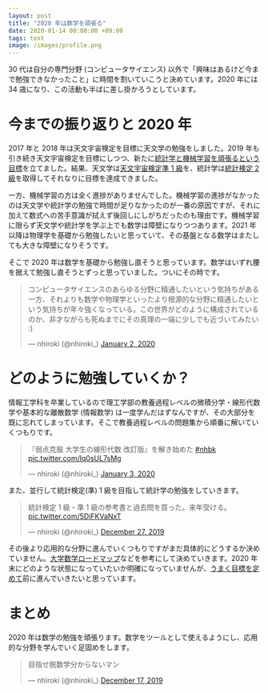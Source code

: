 ```yaml
---
layout: post
title: "2020 年は数学を頑張る"
date: 2020-01-14 00:00:00 +09:00
tags: text
image: /images/profile.png
---
```


30 代は自分の専門分野 (コンピュータサイエンス) 以外で「興味はあるけど今まで勉強できなかったこと」に時間を割いていこうと決めています。2020 年には 34 歳になり、この活動も半ばに差し掛かろうとしています。

# 今までの振り返りと 2020 年

2017 年と 2018 年は天文宇宙検定を目標に天文学の勉強をしました。2019 年も引き続き天文宇宙検定を目標にしつつ、新たに[統計学と機械学習を頑張るという目標](/2019/01/28/learn-data-science-and-machine-learning)を立てました。結果、天文学は[天文宇宙検定準 1 級](/2019/12/21/astronomy-space-test-2019-1st-grade)を、統計学は[統計検定 2 級](/2019/06/21/japan-statistical-society-certificate-2nd-grade)を取得してそれなりに目標を達成できました。

一方、機械学習の方は全く進捗がありませんでした。機械学習の進捗がなかったのは天文学や統計学の勉強で時間が足りなかったのが一番の原因ですが、それに加えて数式への苦手意識が拭えず後回しにしがちだったのも理由です。機械学習に限らず天文学や統計学を学ぶ上でも数学は障壁になりつつあります。2021 年以降は物理学を基礎から勉強したいと思っていて、その基盤となる数学はまたしても大きな障壁になりそうです。

そこで 2020 年は数学を基礎から勉強し直そうと思っています。数学はいずれ腰を据えて勉強し直そうとずっと思っていました。ついにその時です。

<blockquote class="twitter-tweet"><p lang="ja" dir="ltr">コンピュータサイエンスのあらゆる分野に精通したいという気持ちがある一方、それよりも数学や物理学といったより根源的な分野に精通したいという気持ちが年々強くなっている。この世界がどのように構成されているのか、非才ながらも死ぬまでにその真理の一端に少しでも近づいてみたい :)</p>&mdash; nhiroki (@nhiroki_) <a href="https://twitter.com/nhiroki_/status/1212748559893721089?ref_src=twsrc%5Etfw">January 2, 2020</a></blockquote> <script async src="https://platform.twitter.com/widgets.js" charset="utf-8"></script>

# どのように勉強していくか？

情報工学科を卒業しているので理工学部の教養過程レベルの微積分学・線形代数学や基本的な離散数学 (情報数学) は一度学んだはずなんですが、その大部分を既に忘れてしまっています。そこで教養過程レベルの問題集から順番に解いていくつもりです。

<blockquote class="twitter-tweet"><p lang="ja" dir="ltr">『弱点克服 大学生の線形代数 改訂版』を解き始めた <a href="https://twitter.com/hashtag/nhbk?src=hash&amp;ref_src=twsrc%5Etfw">#nhbk</a> <a href="https://t.co/Iq0sUL7sMg">pic.twitter.com/Iq0sUL7sMg</a></p>&mdash; nhiroki (@nhiroki_) <a href="https://twitter.com/nhiroki_/status/1213117156205850631?ref_src=twsrc%5Etfw">January 3, 2020</a></blockquote> <script async src="https://platform.twitter.com/widgets.js" charset="utf-8"></script>

また、並行して統計検定(準) 1 級を目指して統計学の勉強をしていきます。

<blockquote class="twitter-tweet"><p lang="ja" dir="ltr">統計検定 1 級・準 1 級の参考書と過去問を買った。来年受ける。 <a href="https://t.co/5DiFKVaNxT">pic.twitter.com/5DiFKVaNxT</a></p>&mdash; nhiroki (@nhiroki_) <a href="https://twitter.com/nhiroki_/status/1210415923653332992?ref_src=twsrc%5Etfw">December 27, 2019</a></blockquote> <script async src="https://platform.twitter.com/widgets.js" charset="utf-8"></script>

その後より応用的な分野に進んでいくつもりですがまだ具体的にどうするか決めていません。[大学数学ロードマップ](https://math-fun.net/20180711/412/)などを参考にして決めていきます。2020 年末にどのような状態になっていたいか明確になっていませんが、[うまく目標を定めて](/2019/02/14/make-progress)前に進んでいきたいと思っています。

# まとめ

2020 年は数学の勉強を頑張ります。数学をツールとして使えるようにし、応用的な分野を学んでいく足固めをします。

<blockquote class="twitter-tweet"><p lang="ja" dir="ltr">目指せ脱数学分からないマン</p>&mdash; nhiroki (@nhiroki_) <a href="https://twitter.com/nhiroki_/status/1206821828347363328?ref_src=twsrc%5Etfw">December 17, 2019</a></blockquote> <script async src="https://platform.twitter.com/widgets.js" charset="utf-8"></script>
